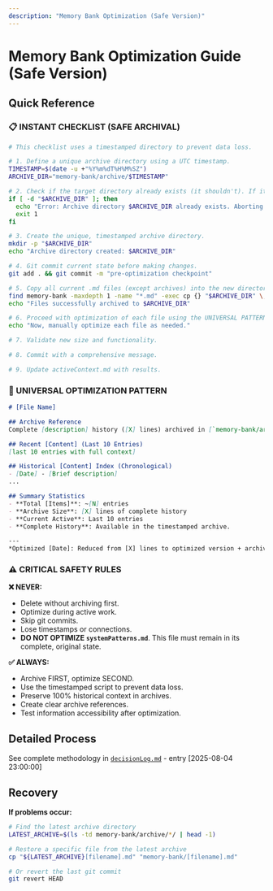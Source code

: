 ```yaml
---
description: "Memory Bank Optimization (Safe Version)"
---
```


# Memory Bank Optimization Guide (Safe Version)

## Quick Reference

### **📋 INSTANT CHECKLIST (SAFE ARCHIVAL)**
```bash
# This checklist uses a timestamped directory to prevent data loss.

# 1. Define a unique archive directory using a UTC timestamp.
TIMESTAMP=$(date -u +"%Y%m%dT%H%M%SZ")
ARCHIVE_DIR="memory-bank/archive/$TIMESTAMP"

# 2. Check if the target directory already exists (it shouldn't). If it does, STOP.
if [ -d "$ARCHIVE_DIR" ]; then
  echo "Error: Archive directory $ARCHIVE_DIR already exists. Aborting."
  exit 1
fi

# 3. Create the unique, timestamped archive directory.
mkdir -p "$ARCHIVE_DIR"
echo "Archive directory created: $ARCHIVE_DIR"

# 4. Git commit current state before making changes.
git add . && git commit -m "pre-optimization checkpoint"

# 5. Copy all current .md files (except archives) into the new directory.
find memory-bank -maxdepth 1 -name "*.md" -exec cp {} "$ARCHIVE_DIR" \;
echo "Files successfully archived to $ARCHIVE_DIR"

# 6. Proceed with optimization of each file using the UNIVERSAL PATTERN.
echo "Now, manually optimize each file as needed."

# 7. Validate new size and functionality.

# 8. Commit with a comprehensive message.

# 9. Update activeContext.md with results.
```

### **🎯 UNIVERSAL OPTIMIZATION PATTERN**
```markdown
# [File Name]

## Archive Reference
Complete [description] history ([X] lines) archived in [`memory-bank/archive/[TIMESTAMP]/[filename].md`](memory-bank/archive/[TIMESTAMP]/[filename].md).

## Recent [Content] (Last 10 Entries)
[last 10 entries with full context]

## Historical [Content] Index (Chronological)
- [Date] - [Brief description]
...

## Summary Statistics
- **Total [Items]**: ~[N] entries
- **Archive Size**: [X] lines of complete history  
- **Current Active**: Last 10 entries
- **Complete History**: Available in the timestamped archive.

---
*Optimized [Date]: Reduced from [X] lines to optimized version + archive reference*
```

### **⚠️ CRITICAL SAFETY RULES**

**❌ NEVER:**
- Delete without archiving first.
- Optimize during active work.
- Skip git commits.
- Lose timestamps or connections.
- **DO NOT OPTIMIZE `systemPatterns.md`**. This file must remain in its complete, original state.

**✅ ALWAYS:**
- Archive FIRST, optimize SECOND.
- Use the timestamped script to prevent data loss.
- Preserve 100% historical context in archives.
- Create clear archive references.
- Test information accessibility after optimization.

## Detailed Process

See complete methodology in [`decisionLog.md`](memory-bank/decisionLog.md) - entry [2025-08-04 23:00:00]

## Recovery

**If problems occur:**
```bash
# Find the latest archive directory
LATEST_ARCHIVE=$(ls -td memory-bank/archive/*/ | head -1)

# Restore a specific file from the latest archive
cp "${LATEST_ARCHIVE}[filename].md" "memory-bank/[filename].md"

# Or revert the last git commit
git revert HEAD